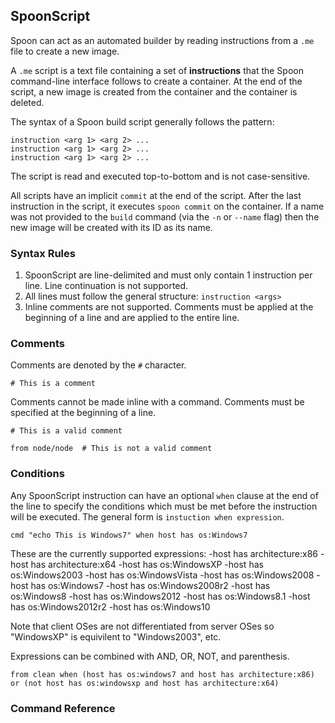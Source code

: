 ## SpoonScript

Spoon can act as an automated builder by reading instructions from a `.me` file to create a new image. 

A `.me` script is a text file containing a set of **instructions** that the Spoon command-line interface follows to create a container. At the end of the script, a new image is created from the container and the container is deleted. 

The syntax of a Spoon build script generally follows the pattern: 

	instruction <arg 1> <arg 2> ...
	instruction <arg 1> <arg 2> ...
	instruction <arg 1> <arg 2> ...
	
The script is read and executed top-to-bottom and is not case-sensitive.

All scripts have an implicit `commit` at the end of the script. After the last instruction in the script, it executes `spoon commit` on the container. If a name was not provided to the `build` command (via the `-n` or `--name` flag) then the new image will be created with its ID as its name. 

### Syntax Rules

1. SpoonScript are line-delimited and must only contain 1 instruction per line. Line continuation is not supported. 
2. All lines must follow the general structure: `instruction <args>`
3. Inline comments are not supported. Comments must be applied at the beginning of a line and are applied to the entire line. 

### Comments

Comments are denoted by the `#` character. 

	# This is a comment

Comments cannot be made inline with a command. Comments must be specified at the beginning of a line. 

```
# This is a valid comment

from node/node  # This is not a valid comment
```

### Conditions

Any SpoonScript instruction can have an optional `when` clause at the end of the line to specify the conditions which must be met before the instruction will be executed. The general form is `instuction when expression`.

```
cmd "echo This is Windows7" when host has os:Windows7
```

These are the currently supported expressions:
-host has architecture:x86
-host has architecture:x64
-host has os:WindowsXP
-host has os:Windows2003
-host has os:WindowsVista
-host has os:Windows2008
-host has os:Windows7
-host has os:Windows2008r2
-host has os:Windows8
-host has os:Windows2012
-host has os:Windows8.1
-host has os:Windows2012r2
-host has os:Windows10

Note that client OSes are not differentiated from server OSes so "WindowsXP" is equivilent to "Windows2003", etc.

Expressions can be combined with AND, OR, NOT, and parenthesis.

```
from clean when (host has os:windows7 and host has architecture:x86) or (not host has os:windowsxp and host has architecture:x64)
```


### Command Reference